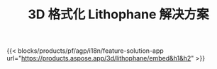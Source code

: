 ﻿---
title: 3D 格式化 Lithophane 解决方案 
weight: 7730
url: /zh/lithophane
limit: 
description: 从任何设备的 3D 文件创建您的 lithophane
---
{{< blocks/products/pf/agp/i18n/feature-solution-app url="https://products.aspose.app/3d/lithophane/embed&h1&h2" >}} 
